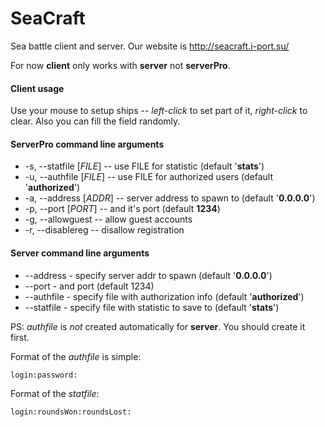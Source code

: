 SeaCraft
========
Sea battle client and server. Our website is http://seacraft.i-port.su/

For now **client** only works with **server** not **serverPro**.

#### Client usage
Use your mouse to setup ships -- _left-click_ to set part of it, _right-click_ to clear.
Also you can fill the field randomly.

#### ServerPro command line arguments
- -s, --statfile [*FILE*]  -- use FILE for statistic (default '**stats**')
- -u, --authfile [*FILE*]  -- use FILE for authorized users (default '**authorized**')
- -a, --address  [*ADDR*]  -- server address to spawn to (default '**0.0.0.0**')
- -p, --port [*PORT*]      -- and it's port (default **1234**)
- -g, --allowguest         -- allow guest accounts
- -r, --disablereg         -- disallow registration

#### Server command line arguments
- --address  - specify server addr to spawn (default '**0.0.0.0**')
- --port     - and port (default 1234)
- --authfile - specify file with authorization info (default '**authorized**')
- --statfile - specify file with statistic to save to (default '**stats**')

PS: *authfile* is _not_ created automatically for **server**. You should create it first.

Format of the *authfile* is simple:

    login:password:

Format of the *statfile*:

    login:roundsWon:roundsLost:

